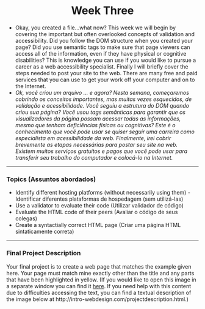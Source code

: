 <h1 align="center">Week Three</h1>

<ul>
    <li>Okay, you created a file...what now? This week we will begin by covering the important but often overlooked concepts of validation and accessibility. Did you follow the DOM structure when you created your page? Did you use semantic tags to make sure that page viewers can access all of the information, even if they have physical or cognitive disabilities? This is knowledge you can use if you would like to pursue a career as a web accessibility specialist. Finally I will briefly cover the steps needed to post your site to the web. There are many free and paid services that you can use to get your work off your computer and on to the Internet.
    </li>
    <li><em>Ok, você criou um arquivo ... e agora? Nesta semana, começaremos cobrindo os conceitos importantes, mas muitas vezes esquecidos, de validação e acessibilidade. Você seguiu a estrutura do DOM quando criou sua página? Você usou tags semânticas para garantir que os visualizadores da página possam acessar todas as informações, mesmo que tenham deficiências físicas ou cognitivas? Este é o conhecimento que você pode usar se quiser seguir uma carreira como especialista em acessibilidade da web. Finalmente, irei cobrir brevemente as etapas necessárias para postar seu site na web. Existem muitos serviços gratuitos e pagos que você pode usar para transferir seu trabalho do computador e colocá-lo na Internet.
    </em></li>
</ul>

<hr>

<h3>Topics (Assuntos abordados)</h3>
    <ul>
    <li>Identify different hosting platforms (without necessarily using them) - Identificar diferentes plataformas de hospedagem (sem utilizá-las)</li>
    <li>Use a validator to evaluate their code (Utilizar validador de código)</li>
    <li>Evaluate the HTML code of their peers (Avaliar o código de seus colegas)</li>
    <li>Create a syntactially correct HTML page (Criar uma página HTML sintaticamente correta)</li>
    </ul>

<hr>

<h3>Final Project Description</h3>
    <p> Your final project is to create a web page that matches the example given here.  Your page must match mine exactly other than the title and any parts that have been highlighted in yellow.  (If you would like to open this image in a separate window you can find it <a href="http://www.intro-webdesign.com/HTML5/HTML5project.png">here</a>.  If you need help with this content due to difficulties accessing the text, you can find a textual description of the image below at http://intro-webdesign.com/projectdescription.html.)


